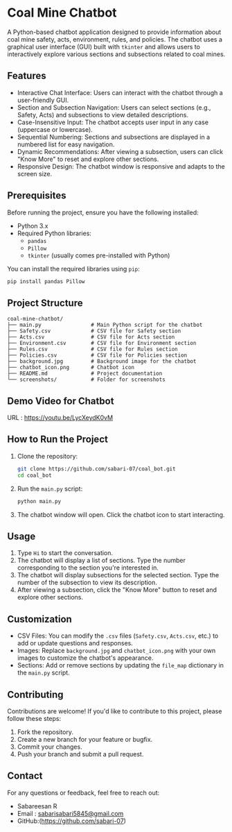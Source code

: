 # Coal Mine Chatbot

A Python-based chatbot application designed to provide information about coal mine safety, acts, environment, rules, and policies. The chatbot uses a graphical user interface (GUI) built with `tkinter` and allows users to interactively explore various sections and subsections related to coal mines.

## Features

- Interactive Chat Interface: Users can interact with the chatbot through a user-friendly GUI.
- Section and Subsection Navigation: Users can select sections (e.g., Safety, Acts) and subsections to view detailed descriptions.
- Case-Insensitive Input: The chatbot accepts user input in any case (uppercase or lowercase).
- Sequential Numbering: Sections and subsections are displayed in a numbered list for easy navigation.
- Dynamic Recommendations: After viewing a subsection, users can click "Know More" to reset and explore other sections.
- Responsive Design: The chatbot window is responsive and adapts to the screen size.



## Prerequisites

Before running the project, ensure you have the following installed:

- Python 3.x
- Required Python libraries:
  - `pandas`
  - `Pillow`
  - `tkinter` (usually comes pre-installed with Python)

You can install the required libraries using `pip`:

```bash
pip install pandas Pillow
```

## Project Structure

```
coal-mine-chatbot/
├── main.py                # Main Python script for the chatbot
├── Safety.csv             # CSV file for Safety section
├── Acts.csv               # CSV file for Acts section
├── Environment.csv        # CSV file for Environment section
├── Rules.csv              # CSV file for Rules section
├── Policies.csv           # CSV file for Policies section
├── background.jpg         # Background image for the chatbot
├── chatbot_icon.png       # Chatbot icon
├── README.md              # Project documentation
└── screenshots/           # Folder for screenshots
```

## Demo Video for Chatbot
URL : https://youtu.be/LycXeydK0vM

## How to Run the Project

1. Clone the repository:

   ```bash
   git clone https://github.com/sabari-07/coal_bot.git
   cd coal_bot
   ```

2. Run the `main.py` script:

   ```bash
   python main.py
   ```

3. The chatbot window will open. Click the chatbot icon to start interacting.

## Usage

1. Type `Hi` to start the conversation.
2. The chatbot will display a list of sections. Type the number corresponding to the section you're interested in.
3. The chatbot will display subsections for the selected section. Type the number of the subsection to view its description.
4. After viewing a subsection, click the "Know More" button to reset and explore other sections.

## Customization

- CSV Files: You can modify the `.csv` files (`Safety.csv`, `Acts.csv`, etc.) to add or update questions and responses.
- Images: Replace `background.jpg` and `chatbot_icon.png` with your own images to customize the chatbot's appearance.
- Sections: Add or remove sections by updating the `file_map` dictionary in the `main.py` script.

## Contributing

Contributions are welcome! If you'd like to contribute to this project, please follow these steps:

1. Fork the repository.
2. Create a new branch for your feature or bugfix.
3. Commit your changes.
4. Push your branch and submit a pull request.

## Contact

For any questions or feedback, feel free to reach out:

- Sabareesan R 
- Email : sabarisabari5845@gmail.com  
- GitHub:(https://github.com/sabari-07)  

